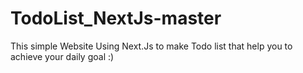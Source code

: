 # TodoList_NextJs-master
This simple Website Using Next.Js to make Todo list that help you to achieve your daily goal :)
